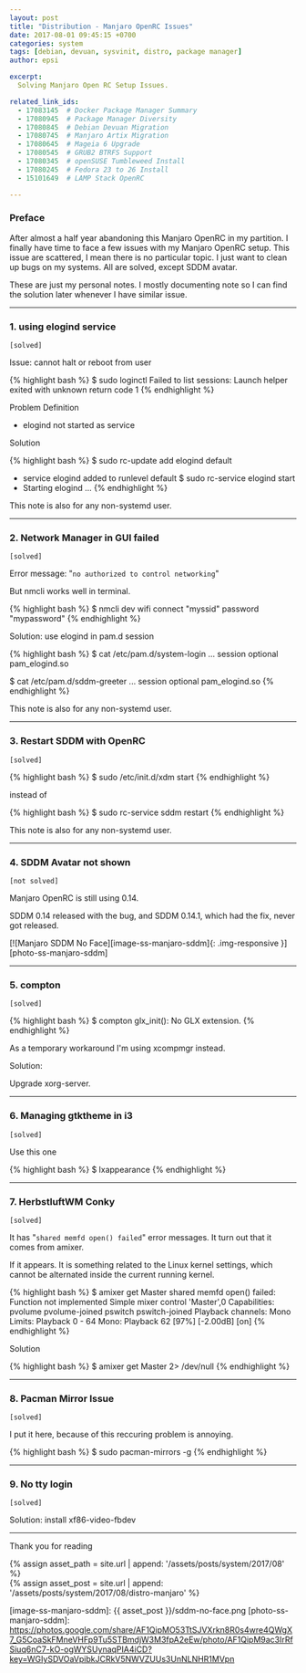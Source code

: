 ```yaml
---
layout: post
title: "Distribution - Manjaro OpenRC Issues"
date: 2017-08-01 09:45:15 +0700
categories: system
tags: [debian, devuan, sysvinit, distro, package manager]
author: epsi

excerpt:
  Solving Manjaro Open RC Setup Issues.

related_link_ids: 
  - 17083145  # Docker Package Manager Summary
  - 17080945  # Package Manager Diversity
  - 17080845  # Debian Devuan Migration
  - 17080745  # Manjaro Artix Migration
  - 17080645  # Mageia 6 Upgrade
  - 17080545  # GRUB2 BTRFS Support
  - 17080345  # openSUSE Tumbleweed Install
  - 17080245  # Fedora 23 to 26 Install
  - 15101649  # LAMP Stack OpenRC

---
```


### Preface

After almost a half year abandoning this Manjaro OpenRC in my partition.
I finally have time to face a few issues with my Manjaro OpenRC setup.
This issue are scattered, I mean there is no particular topic.
I just want to clean up bugs on my systems.
All are solved, except SDDM avatar.

These are just my personal notes. 
I mostly documenting note so I can find the solution later
whenever I have similar issue.

-- -- --

### 1. using elogind service 

<code>[solved]</code>

Issue: cannot halt or reboot from user

{% highlight bash %}
$ sudo loginctl 
Failed to list sessions: Launch helper exited with unknown return code 1
{% endhighlight %}

Problem Definition

*	elogind not started as service

Solution

{% highlight bash %}
$ sudo rc-update add elogind default
 * service elogind added to runlevel default
$ sudo rc-service elogind start
 * Starting elogind ... 
{% endhighlight %}

This note is also for any non-systemd user.
 
-- -- --

### 2. Network Manager in GUI failed

<code>[solved]</code>

Error message: "<code>no authorized to control networking</code>"

But nmcli works well in terminal.

{% highlight bash %}
$ nmcli dev wifi connect "myssid" password "mypassword"
{% endhighlight %}

Solution: use elogind in pam.d session

{% highlight bash %}
$ cat /etc/pam.d/system-login
...
session    optional   pam_elogind.so

$ cat /etc/pam.d/sddm-greeter
...
session		optional pam_elogind.so
{% endhighlight %}

This note is also for any non-systemd user.

-- -- --

### 3. Restart SDDM with OpenRC 

<code>[solved]</code>

{% highlight bash %}
$ sudo /etc/init.d/xdm start
{% endhighlight %}

instead of 

{% highlight bash %}
$ sudo rc-service sddm restart
{% endhighlight %}

This note is also for any non-systemd user.

-- -- --

### 4. SDDM Avatar not shown

<code>[not solved]</code>

Manjaro OpenRC is still using 0.14.

SDDM 0.14 released with the bug, and SDDM 0.14.1, which had the fix, never got released. 

[![Manjaro SDDM No Face][image-ss-manjaro-sddm]{: .img-responsive }][photo-ss-manjaro-sddm]

-- -- --

### 5. compton

<code>[solved]</code>

{% highlight bash %}
$ compton
glx_init(): No GLX extension.
{% endhighlight %}

As a temporary workaround I'm using xcompmgr instead.

Solution:

Upgrade xorg-server.

-- -- --

### 6. Managing gtktheme in i3 

<code>[solved]</code>

Use this one

{% highlight bash %}
$ lxappearance
{% endhighlight %}

-- -- --

### 7. HerbstluftWM Conky 

<code>[solved]</code>

It has "<code>shared memfd open() failed</code>" error messages.
It turn out that it comes from amixer.

If it appears. It is something related to the Linux kernel settings, 
which cannot be alternated inside the current running kernel. 

{% highlight bash %}
$ amixer get Master 
shared memfd open() failed: Function not implemented
Simple mixer control 'Master',0
  Capabilities: pvolume pvolume-joined pswitch pswitch-joined
  Playback channels: Mono
  Limits: Playback 0 - 64
  Mono: Playback 62 [97%] [-2.00dB] [on]
{% endhighlight %}
  
Solution

{% highlight bash %}
$ amixer get Master 2> /dev/null
{% endhighlight %}

-- -- --

### 8. Pacman Mirror Issue 

<code>[solved]</code>

I put it here, because of this reccuring problem is annoying.

{% highlight bash %}
$ sudo pacman-mirrors -g
{% endhighlight %}

-- -- --

### 9. No tty login 

<code>[solved]</code>

Solution: install xf86-video-fbdev

-- -- --

Thank you for reading

[//]: <> ( -- -- -- links below -- -- -- )

{% assign asset_path = site.url | append: '/assets/posts/system/2017/08' %}\
{% assign asset_post = site.url | append: '/assets/posts/system/2017/08/distro-manjaro' %}

[image-ss-manjaro-sddm]: {{ asset_post }}/sddm-no-face.png
[photo-ss-manjaro-sddm]: https://photos.google.com/share/AF1QipMO53TtSJVXrkn8R0s4wre4QWgX7_G5CoaSkFMneVHFp9Tu5STBmdjW3M3fpA2eEw/photo/AF1QipM9ac3IrRfSiuq6nC7-kO-ogWYSUynaqPIA4iCD?key=WGIySDVOaVpibkJCRkV5NWVZUUs3UnNLNHR1MVpn
